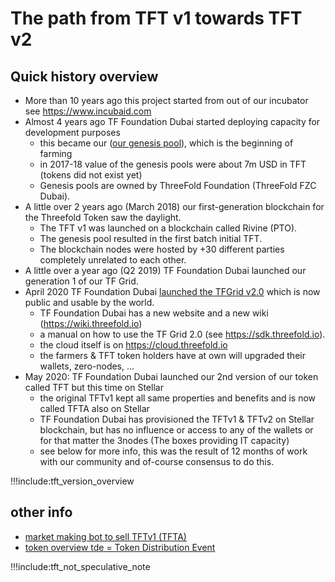 # The path from TFT v1 towards TFT v2

## Quick history overview

- More than 10 years ago this project started from out of our incubator see https://www.incubaid.com
- Almost 4 years ago TF Foundation Dubai started deploying capacity for development purposes
    - this became our ([our genesis pool](genesis_pool.md)), which is the beginning of farming
    - in 2017-18 value of the genesis pools were about 7m USD in TFT (tokens did not exist yet)  
    - Genesis pools are owned by ThreeFold Foundation (ThreeFold FZC Dubai).
- A little over 2 years ago (March 2018) our first-generation blockchain for the Threefold Token saw the daylight. 
    - The TFT v1 was launched on a blockchain called Rivine (PTO).
    - The genesis pool resulted in the first batch initial TFT.
    - The blockchain nodes were hosted by +30 different parties completely unrelated to each other.
- A little over a year ago (Q2 2019) TF Foundation Dubai launched our generation 1 of our TF Grid.
- April 2020 TF Foundation Dubai [launched the TFGrid v2.0](threefold_grid_2_0.md) which is now public and usable by the world.
    - TF Foundation Dubai has a new website and a new wiki (https://wiki.threefold.io)
    - a manual on how to use the TF Grid 2.0 (see https://sdk.threefold.io).
    - the cloud itself is on https://cloud.threefold.io
    - the farmers & TFT token holders have at own will upgraded their wallets, zero-nodes, ... 
- May 2020: TF Foundation Dubai launched our 2nd version of our token called TFT but this time on Stellar
    - the original TFTv1 kept all same properties and benefits and is now called TFTA also on Stellar
    - TF Foundation Dubai has provisioned the TFTv1 & TFTv2 on Stellar blockchain, but has no influence or access to any of the wallets or for that matter the 3nodes (The boxes providing IT capacity)
    - see below for more info, this was the result of 12 months of work with our community and of-course consensus to do this.


!!!include:tft_version_overview

## other info

- [market making bot to sell TFTv1 (TFTA)](threefold_marketmaker_bot.md)
- [token overview tde = Token Distribution Event](token_overview_tde.md)


!!!include:tft_not_speculative_note
